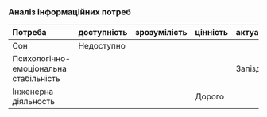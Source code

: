 ### Аналіз інформаційних потреб

|Потреба|доступність|зрозумілість|цінність|актуальність|
|:-     |:-         |:-          |:-      |:-          |
|Сон    |Недоступно |            |        |            |
|Психологічно-емоціональна стабільність||||Запіздно|
|Інженерна діяльность|||Дорого||
